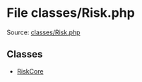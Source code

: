 File classes/Risk.php
=========

Source: [classes/Risk.php](https://github.com/PrestaShop/PrestaShop/blob/1.5.0.17/classes/Risk.php)


Classes
-------

* [RiskCore](class.RiskCore.md)

